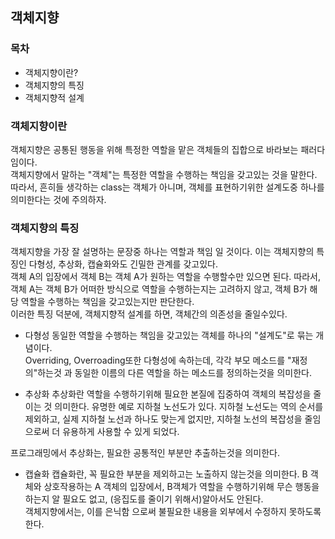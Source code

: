 ## 객체지향

### 목차
- 객체지향이란?
- 객체지향의 특징
- 객체지향적 설계

### 객체지향이란

객체지향은 공통된 행동을 위해 특정한 역할을 맡은 객체들의 집합으로 바라보는 패러다임이다.     
객체지향에서 말하는 "객체"는 특정한 역할을 수행하는 책임을 갖고있는 것을 말한다. 따라서, 흔히들 생각하는 class는 객체가 아니며, 객체를 표현하기위한 설계도중 하나를 의미한다는 것에 주의하자.


### 객체지향의 특징
객체지향을 가장 잘 설명하는 문장중 하나는 역할과 책임 일 것이다. 이는 객체지향의 특징인 다형성, 추상화, 캡슐화와도 긴밀한 관계를 갖고있다.     
객체 A의 입장에서  객체 B는 객체 A가 원하는 역할을 수행할수만 있으면 된다. 따라서, 객체 A는 객체 B가 어떠한 방식으로 역할을 수행하는지는 고려하지 않고, 객체 B가 해당 역할을 수행하는 책임을 갖고있는지만 판단한다.     
이러한 특징 덕분에, 객체지향적 설계를 하면, 객체간의 의존성을 줄일수있다.

- 다형성
동일한 역할을 수행하는 책임을 갖고있는 객체를 하나의 "설계도"로 묶는 개념이다.      
Overriding, Overroading또한 다형성에 속하는데, 각각 부모 메소드를 "재정의"하는것 과 동일한 이름의 다른 역할을 하는 메소드를 정의하는것을 의미한다.

- 추상화
추상화란 역할을 수행하기위해 필요한 본질에 집중하여 객체의 복잡성을 줄이는 것 의미한다. 유명한 예로 지하철 노선도가 있다. 지하철 노선도는 역의 순서를 제외하고, 실제 지하철 노선과 하나도 맞는게 없지만, 지하철 노선의 복잡성을 줄임으로써 더 유용하게 사용할 수 있게 되었다.     
          
프로그래밍에서 추상화는, 필요한 공통적인 부분만 추출하는것을 의미한다.

- 캡슐화
캡슐화란, 꼭 필요한 부분을 제외하고는 노출하지 않는것을 의미한다. B 객체와 상호작용하는 A 객체의 입장에서, B객체가 역할을 수행하기위해 무슨 행동을 하는지 알 필요도 없고, (응집도를 줄이기 위해서)알아서도 안된다.     
객체지향에서는, 이를 은닉함 으로써 불필요한 내용을 외부에서 수정하지 못하도록 한다.
